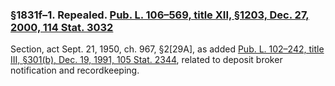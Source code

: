 ### §1831f–1. Repealed. [Pub. L. 106–569, title XII, §1203, Dec. 27, 2000, 114 Stat. 3032](/statviewer.htm?volume=114&page=3032) ###

Section, act Sept. 21, 1950, ch. 967, §2[29A], as added [Pub. L. 102–242, title III, §301(b), Dec. 19, 1991, 105 Stat. 2344](/statviewer.htm?volume=105&page=2344), related to deposit broker notification and recordkeeping.